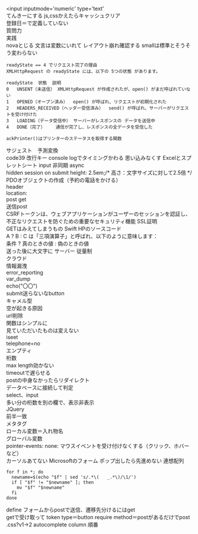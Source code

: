 <input inputmode='numeric'  type='text'  
てんきーにする 
js,cssかえたらキャッシュクリア  
登録日＝で定義していない  
質問力  
実践  
novaとじる
文言は変数にいれて
レイアウト崩れ確認する
smallは標準とそうそう変わらない
```
readyState == 4 でリクエスト完了の理由
XMLHttpRequest の readyState には、以下の 5つの状態 があります。

readyState	状態	説明
0	UNSENT（未送信）	XMLHttpRequest が作成されたが、open() がまだ呼ばれていない
1	OPENED（オープン済み）	open() が呼ばれ、リクエストが初期化された
2	HEADERS_RECEIVED（ヘッダー受信済み）	send() が呼ばれ、サーバーがリクエストを受け付けた
3	LOADING（データ受信中）	サーバーがレスポンスの データを送信中
4	DONE（完了）	通信が完了し、レスポンスの全データを受信した
 ```
```
ackPrinter()はプリンターのステータスを取得する関数
```
サジェスト　予測変換  
code39
改行キー
console logでタイミングかわる
思い込みなくす
Excelとスプレットシート
input
非同期
async  
hidden
session
on submit
height: 2.5em;/* 高さ：文字サイズに対して2.5倍 */  
PDOオブジェクトの作成（予約の電話をかける）  
header  
location:  
post get  
送信post  
CSRFトークンは、ウェブアプリケーションがユーザーのセッションを認証し、不正なリクエストを防ぐための重要なセキュリティ機能
SSL証明  
GETはみえてしまうもの
Swift
HPのソースコード  
 A ? B : C は「三項演算子」と呼ばれ、以下のように意味します：  
条件 ? 真のときの値 : 偽のときの値  
送った後に大文字に
サーバー
従量制  
クラウド  
情報漏洩  
error_reporting  
var_dump  
echo("〇〇")  
submit送らないなbutton  
キャメル型  
空が起きる原因  
url削除  
関数はシンプルに  
見ていただいたものは変えない  
iseet  
telephone=no  
エンプティ  
桁数  
max length効かない  
timeoutで遅らせる  
postの中身なかったらリダイレクト  
データベースに接続して判定  
select、input  
多い分の桁数を別の欄で、表示非表示  
JQuery  
前半一致  
メタタグ  
ローカル変数＝入れ物名  
グローバル変数  
pointer-events: none: マウスイベントを受け付けなくする（クリック、ホバーなど）  
カーソルあてない
Microsoftのフォーム
ポップ出したら先進めない
連想配列
```
for f in *; do
  newname=$(echo "$f" | sed 's/.*\(   _.*\)/\1/')
  if [ "$f" != "$newname" ]; then
    mv "$f" "$newname"
  fi
done
```
define
フォームからpostで送信、遷移先分けるにはget  
getで受け取って
token
type＝button
require
method＝postがあるだけでpost
.css?v1→2
autocomplete
column
順番
